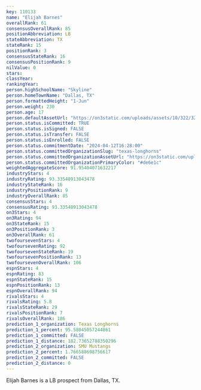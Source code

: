 ```yaml
---
key: 110133
name: "Elijah Barnes"
overallRank: 61
consensusOverallRank: 85
positionAbbreviation: LB
stateAbbreviation: TX
stateRank: 15
positionRank: 3
consensusStateRank: 16
consensusPositionRank: 9
nilValue: 0
stars: 
classYear: 
rankingYear: 
person.highSchoolName: "Skyline"
person.homeTownName: "Dallas, TX"
person.formattedHeight: "1-Jun"
person.weight: 230
person.age: 17
person.defaultAssetUrl: "https://on3static.com/uploads/assets/10/322/322010.png"
person.status.isCommitted: TRUE
person.status.isSigned: FALSE
person.status.isTransfer: FALSE
person.status.isEnrolled: FALSE
person.status.commitmentDate: "2024-04-12T16:28:00"
person.status.committedOrganizationSlug: "texas-longhorns"
person.status.committedOrganizationAssetUrl: "https://on3static.com/uploads/assets/276/150/150276.svg"
person.status.committedOrganizationPrimaryColor: "#de6e1c"
weightedAggregateScore: 91.95404071632217
industryStars: 4
industryRating: 93.33548913043478
industryStateRank: 16
industryPositionRank: 9
industryOverallRank: 85
consensusStars: 4
consensusRating: 93.33548913043478
on3Stars: 4
on3Rating: 94
on3StateRank: 15
on3PositionRank: 3
on3OverallRank: 61
twofoursevenStars: 4
twofoursevenRating: 92
twofoursevenStateRank: 19
twofoursevenPositionRank: 13
twofoursevenOverallRank: 106
espnStars: 4
espnRating: 83
espnStateRank: 15
espnPositionRank: 13
espnOverallRank: 94
rivalsStars: 4
rivalsRating: 5.8
rivalsStateRank: 29
rivalsPositionRank: 7
rivalsOverallRank: 186
prediction_1_organization: Texas Longhorns
prediction_1_percent: 95.58045057244861
prediction_1_committed: FALSE
prediction_1_distance: 182.73652788350296
prediction_2_organization: SMU Mustangs
prediction_2_percent: 1.766588698756617
prediction_2_committed: FALSE
prediction_2_distance: 0
---
```

Elijah Barnes is a LB prospect from Dallas, TX.